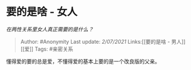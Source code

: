 # 要的是啥 - 女人
*在两性关系里女人真正需要的是什么？*

> Author: #Anonymity
> Last update: *2/07/2021*
> Links:[[要的是啥 - 男人]] [[爱]]
> Tags: #亲密关系

懂得爱的要的总是爱，不懂得爱的基本上要的是一个改良版的父亲。
